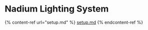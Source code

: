 # Nadium Lighting System

{% content-ref url="setup.md" %}
[setup.md](setup.md)
{% endcontent-ref %}
